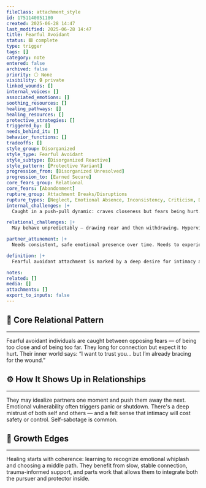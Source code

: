 ```yaml
---
fileClass: attachment_style
id: 1751140051180
created: 2025-06-28 14:47
last_modified: 2025-06-28 14:47
title: Fearful Avoidant
status: 🟩 complete
type: trigger
tags: []
category: note
entered: false
archived: false
priority: ⚪ None
visibility: 🔒 private
linked_wounds: []
internal_voices: []
associated_emotions: []
soothing_resources: []
healing_pathways: []
healing_resources: []
protective_strategies: []
triggered_by: []
needs_behind_it: []
behavior_functions: []
tradeoffs: []
style_group: Disorganized
style_type: Fearful Avoidant
style_subtype: [Disorganized Reactive]
style_pattern: [Protective Variant]
progression_from: [Disorganized Unresolved]
progression_to: [Earned Secure]
core_fears_group: Relational
core_fears: [Abandonment]
rupture_group: Attachment Breaks/Disruptions
rupture_types: [Neglect, Emotional Absence, Inconsistency, Criticism, Dismissal, Reversal of Roles, Conditional Love, Loss or Separation, Disruption of Safety]
internal_challenges: |+
  Caught in a push-pull dynamic: craves closeness but fears being hurt. Struggles to regulate emotions and make sense of inner conflict.

relational_challenges: |+
  May behave unpredictably — drawing near and then withdrawing. Hypervigilant to rejection, often misreading intent and fearing betrayal.

partner_attunement: |+
  Needs consistent, safe emotional presence over time. Needs to experience both acceptance and stability without pressure.

definition: |+
  Fearful avoidant attachment is marked by a deep desire for intimacy alongside intense fear of it. Individuals may alternate between pursuit and withdrawal due to unresolved early trauma.

notes: 
related: []
media: []
attachments: []
export_to_inputs: false
---
```


## 🧬 Core Relational Pattern
---
Fearful avoidant individuals are caught between opposing fears — of being too close and of being too far. They long for connection but expect it to hurt. Their inner world says: “I want to trust you… but I’m already bracing for the wound.”

## ⚙️ How It Shows Up in Relationships
---
They may idealize partners one moment and push them away the next. Emotional vulnerability often triggers panic or shutdown. There's a deep mistrust of both self and others — and a felt sense that intimacy will cost safety or control. Self-sabotage is common.

## 🔄 Growth Edges
---
Healing starts with coherence: learning to recognize emotional whiplash and choosing a middle path. They benefit from slow, stable connection, trauma-informed support, and parts work that allows them to integrate both the pursuer and protector inside.
